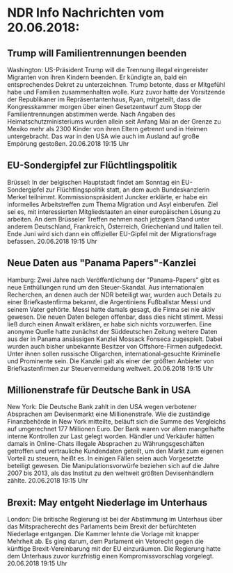 # NDR Info Nachrichten vom 20.06.2018:


## Trump will Familientrennungen beenden
Washington: US-Präsident Trump will die Trennung illegal eingereister Migranten von ihren Kindern beenden. Er kündigte an, bald ein entsprechendes Dekret zu unterzeichnen. Trump betonte, dass er Mitgefühl habe und Familien zusammenhalten wolle. Kurz zuvor hatte der Vorsitzende der Republikaner im Repräsentantenhaus, Ryan, mitgeteilt, dass die Kongresskammer morgen über einen Gesetzentwurf zum Stopp der Familientrennungen abstimmen werde. Nach Angaben des Heimatschutzministeriums wurden allein seit Anfang Mai an der Grenze zu Mexiko mehr als 2300 Kinder von ihren Eltern getrennt und in Heimen untergebracht. Das war in den USA wie auch im Ausland auf große Empörung gestoßen. 20.06.2018 19:15 Uhr 

## EU-Sondergipfel zur Flüchtlingspolitik
Brüssel: In der belgischen Hauptstadt findet am Sonntag ein EU-Sondergipfel zur Flüchtlingspolitik statt, an dem auch Bundeskanzlerin Merkel teilnimmt. Kommissionspräsident Juncker erklärte, er habe ein informelles Arbeitstreffen zum Thema Migration und Asyl einberufen. Ziel sei es, mit interessierten Mitgliedstaaten an einer europäischen Lösung zu arbeiten. An dem Brüsseler Treffen nehmen nach jetzigem Stand unter anderem Deutschland, Frankreich, Österreich, Griechenland und Italien teil. Ende Juni wird sich dann ein offizieller EU-Gipfel mit der Migrationsfrage befassen. 20.06.2018 19:15 Uhr 

## Neue Daten aus "Panama Papers"-Kanzlei
Hamburg:	 Zwei Jahre nach Veröffentlichung der "Panama-Papers" gibt es neue Enthüllungen rund um den Steuer-Skandal. Aus internationalen Recherchen, an denen auch der NDR beteiligt war, wurden auch Details zu einer Briefkastenfirma bekannt, die Argentiniens Fußballstar Messi und seinem Vater gehörte. Messi hatte damals gesagt, die Firma sei nie aktiv gewesen. Die neuen Daten belegen offenbar, dass dies nicht stimmt. Messi ließ durch einen Anwalt erklären, er habe sich nichts vorzuwerfen. Eine anonyme Quelle hatte zunächst der Süddeutschen Zeitung weitere Daten aus der in Panama ansässigen Kanzlei Mossack Fonseca zugespielt. Dabei wurden auch bisher unbekannte Besitzer von Offshore-Firmen aufgedeckt. Unter ihnen sollen russische Oligarchen, international-gesuchte Kriminelle und Prominente sein. Die Kanzlei galt als einer der größten Anbieter von Briefkastenfirmen zur Steuervermeidung weltweit. 20.06.2018 19:15 Uhr 

## Millionenstrafe für Deutsche Bank in USA
New York: Die Deutsche Bank zahlt in den USA wegen verbotener Absprachen am Devisenmarkt eine Millionenstrafe. Wie die zuständige Finanzbehörde in New York mitteilte, beläuft sich die Summe des Vergleichs auf umgerechnet 177 Millionen Euro. Der Bank waren vor allem mangelhafte interne Kontrollen zur Last gelegt worden. Händler und Verkäufer hätten damals in Online-Chats illegale Absprachen zu Währungsgeschäften getroffen und vertrauliche Kundendaten geteilt, um den Markt zum eigenen Vorteil zu steuern, heißt es. In einigen Fällen seien auch Vorgesetzte beteiligt gewesen. Die Manipulationsvorwürfe beziehen sich auf die Jahre 2007 bis 2013, als das Institut zu den weltweit größten Devisenhändlern zählte. 20.06.2018 19:15 Uhr 

## Brexit: May entgeht Niederlage im Unterhaus
London: Die britische Regierung ist bei der Abstimmung im Unterhaus über das Mitspracherecht des Parlaments beim Brexit der befürchteten Niederlage entgangen. Die Kammer lehnte die Vorlage mit knapper Mehrheit ab. Es ging darum, dem Parlament ein Vetorecht gegen die künftige Brexit-Vereinbarung mit der EU einzuräumen. Die Regierung hatte dem Unterhaus zuvor kurzfristig einen Kompromissvorschlag vorgelegt. 20.06.2018 19:15 Uhr 

